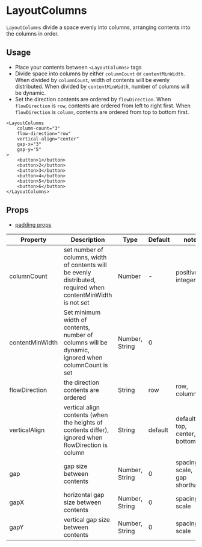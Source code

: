 # LayoutColumns

`LayoutColumns` divide a space evenly into columns, arranging contents into the columns in order.

<Doc-LayoutColumnsDoc />

## Usage

- Place your contents between `<LayoutColumns>` tags
- Divide space into columns by either `columnCount` or `contentMinWidth`. When divided by `columnCount`, width of contents will be evenly distributed. When divided by `contentMinWidth`, number of columns will be dynamic.
- Set the direction contents are ordered by `flowDirection`. When `flowDirection` is `row`, contents are ordered from left to right first. When `flowDirection` is `column`, contents are ordered from top to bottom first.

```vue live
<LayoutColumns
	column-count="3"
	flow-direction="row"
	vertical-align="center"
	gap-x="3"
	gap-y="5"
>
	<button>1</button>
	<button>2</button>
	<button>3</button>
	<button>4</button>
	<button>5</button>
	<button>6</button>
</LayoutColumns>
```

## Props

- [padding props](/components/#padding-props)

| Property | Description | Type | Default | note |
| --- | --- | --- | --- | --- |
| columnCount | set number of columns, width of contents will be evenly distributed, required when contentMinWidth is not set | Number | - | positive integer |
| contentMinWidth | Set minimum width of contents, number of columns will be dynamic, ignored when columnCount is set | Number, String | 0 | |
| flowDirection | the direction contents are ordered | String | row | row, column |
| verticalAlign | vertical align contents (when the heights of contents differ), ignored when flowDirection is column | String | default | default, top, center, bottom |
| gap | gap size between contents | Number, String | 0 | spacing scale, gap shorthand |
| gapX | horizontal gap size between contents | Number, String | 0 | spacing scale |
| gapY | vertical gap size between contents | Number, String | 0 | spacing scale |
